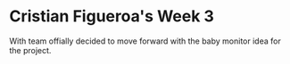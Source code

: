 # Cristian Figueroa's Week 3
With team offially decided to move forward with the baby monitor idea for the project.
